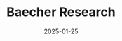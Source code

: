 ---
title: "Baecher Research"
type: landing
date: 2025-01-25
draft: false

sections:
  - block: markdown
    content:
      text: |
        <div class="custom-banner" style="
          background-image: url('/assets/media/log_extended_resized.png');
          background-size: cover;
          background-position: center;
          background-repeat: no-repeat;
          height: calc(100vw * 534 / 3008);
          max-height: 250px;
          min-height: 120px;
          position: relative;
          display: flex;
          align-items: center;
          overflow: hidden;
          margin: 0;
          padding: 0 2rem;
        ">
          <!-- Dark overlay for text readability -->
          <div style="
            position: absolute;
            top: 0;
            left: 0;
            right: 0;
            bottom: 0;
            background: rgba(0, 0, 0, 0.4);
            z-index: 1;
          "></div>
          
          <!-- Left side: Title and text -->
          <div style="
            flex: 1;
            z-index: 2;
            color: white;
            text-align: left;
          ">
            <h1 style="
              font-size: 2.5rem;
              font-weight: bold;
              margin: 0 0 0.5rem 0;
              line-height: 1.2;
            ">Baecher Research</h1>
            <p style="
              font-size: 1.2rem;
              margin: 0 0 1rem 0;
              opacity: 0.9;
            ">Spatial ecology and conservation research</p>
            <a href="https://drive.google.com/file/d/1zADCDlIiJlx1vXKQ6NdMLwTZm7E6sS29/view?usp=sharing" 
               style="
                 display: inline-flex;
                 align-items: center;
                 background: #007bff;
                 color: white;
                 padding: 0.75rem 1.5rem;
                 text-decoration: none;
                 border-radius: 0.5rem;
                 font-weight: 600;
                 transition: background-color 0.3s;
               "
               onmouseover="this.style.backgroundColor='#0056b3'"
               onmouseout="this.style.backgroundColor='#007bff'">
              <svg style="width: 1rem; height: 1rem; margin-right: 0.5rem;" fill="currentColor" viewBox="0 0 20 20">
                <path fill-rule="evenodd" d="M3 17a1 1 0 011-1h12a1 1 0 110 2H4a1 1 0 01-1-1zm3.293-7.707a1 1 0 011.414 0L9 10.586V3a1 1 0 112 0v7.586l1.293-1.293a1 1 0 111.414 1.414l-3 3a1 1 0 01-1.414 0l-3-3a1 1 0 010-1.414z" clip-rule="evenodd"></path>
              </svg>
              Download CV
            </a>
          </div>
          
          <!-- Right side: Badge -->
          <div style="
            z-index: 2;
            margin-left: 2rem;
          ">
            <img src="/media/badge_kentucki.png" 
                 alt="Badge" 
                 style="
                   height: 200px;
                   width: auto;
                   max-width: 500px;
                 ">
          </div>
        </div>
        
        <!-- Responsive CSS -->
        <style>
        @media (max-width: 768px) {
          .custom-banner {
            height: calc(100vw * 0.25) !important;
            max-height: 180px !important;
            padding: 0 1rem !important;
            flex-direction: column !important;
            justify-content: center !important;
            text-align: center !important;
          }
          
          .custom-banner h1 {
            font-size: 1.8rem !important;
            text-align: center !important;
          }
          
          .custom-banner p {
            font-size: 1rem !important;
            text-align: center !important;
          }
          
          .custom-banner > div:first-of-type {
            text-align: center !important;
            margin-bottom: 1rem !important;
          }
          
          .custom-banner > div:last-of-type {
            margin-left: 0 !important;
          }
          
          .custom-banner img {
            height: 50px !important;
          }
        }
        
        @media (max-width: 480px) {
          .custom-banner {
            height: calc(100vw * 0.3) !important;
            max-height: 140px !important;
          }
          
          .custom-banner h1 {
            font-size: 1.4rem !important;
          }
          
          .custom-banner p {
            font-size: 0.9rem !important;
          }
          
          .custom-banner img {
            height: 40px !important;
          }
        }
        </style>
    design:
      background:
        color: transparent
      spacing:
        padding: ["0px", "0px", "0px", "0px"]

  - block: markdown
    content:
      title: ""
      text: |
        <div class="flex flex-wrap gap-4 justify-center mt-4">
          <a href="mailto:jbaecher@gmail.com" class="inline-flex items-center px-3 py-2 bg-blue-500 text-white rounded hover:bg-blue-600">
            <svg class="w-4 h-4 mr-2" fill="currentColor" viewBox="0 0 20 20">
              <path d="M2.003 5.884L10 9.882l7.997-3.998A2 2 0 0016 4H4a2 2 0 00-1.997 1.884z"></path>
              <path d="M18 8.118l-8 4-8-4V14a2 2 0 002 2h12a2 2 0 002-2V8.118z"></path>
            </svg>
            Email
          </a>
          
          <a href="https://twitter.com/AlexBaecher" class="inline-flex items-center px-3 py-2 bg-blue-400 text-white rounded hover:bg-blue-500">
            <svg class="w-4 h-4 mr-2" fill="currentColor" viewBox="0 0 24 24">
              <path d="M23.953 4.57a10 10 0 01-2.825.775 4.958 4.958 0 002.163-2.723c-.951.555-2.005.959-3.127 1.184a4.92 4.92 0 00-8.384 4.482C7.69 8.095 4.067 6.13 1.64 3.162a4.822 4.822 0 00-.666 2.475c0 1.71.87 3.213 2.188 4.096a4.904 4.904 0 01-2.228-.616v.06a4.923 4.923 0 003.946 4.827 4.996 4.996 0 01-2.212.085 4.936 4.936 0 004.604 3.417 9.867 9.867 0 01-6.102 2.105c-.39 0-.779-.023-1.17-.067a13.995 13.995 0 007.557 2.209c9.053 0 13.998-7.496 13.998-13.985 0-.21 0-.42-.015-.63A9.935 9.935 0 0024 4.59z"/>
            </svg>
            Twitter
          </a>
          
          <a href="https://scholar.google.com/citations?user=zl3lDnEAAAAJ&hl=en" class="inline-flex items-center px-3 py-2 bg-red-500 text-white rounded hover:bg-red-600">
            <svg class="w-4 h-4 mr-2" fill="currentColor" viewBox="0 0 24 24">
              <path d="M5.242 13.769L0 9.5 12 0l12 9.5-5.242 4.269C17.548 11.249 14.978 9.5 12 9.5c-2.977 0-5.548 1.748-6.758 4.269zM12 10a7 7 0 100 14 7 7 0 000-14z"/>
            </svg>
            Google Scholar
          </a>
          
          <a href="https://github.com/slamander" class="inline-flex items-center px-3 py-2 bg-gray-800 text-white rounded hover:bg-gray-900">
            <svg class="w-4 h-4 mr-2" fill="currentColor" viewBox="0 0 24 24">
              <path d="M12 0c-6.626 0-12 5.373-12 12 0 5.302 3.438 9.8 8.207 11.387.599.111.793-.261.793-.577v-2.234c-3.338.726-4.033-1.416-4.033-1.416-.546-1.387-1.333-1.756-1.333-1.756-1.089-.745.083-.729.083-.729 1.205.084 1.839 1.237 1.839 1.237 1.07 1.834 2.807 1.304 3.492.997.107-.775.418-1.305.762-1.604-2.665-.305-5.467-1.334-5.467-5.931 0-1.311.469-2.381 1.236-3.221-.124-.303-.535-1.524.117-3.176 0 0 1.008-.322 3.301 1.23.957-.266 1.983-.399 3.003-.404 1.02.005 2.047.138 3.006.404 2.291-1.552 3.297-1.23 3.297-1.23.653 1.653.242 2.874.118 3.176.77.84 1.235 1.911 1.235 3.221 0 4.609-2.807 5.624-5.479 5.921.43.372.823 1.102.823 2.222v3.293c0 .319.192.694.801.576 4.765-1.589 8.199-6.086 8.199-11.386 0-6.627-5.373-12-12-12z"/>
            </svg>
            GitHub
          </a>
        </div>
    design:
      columns: '1'
      spacing:
        padding: ["20px", "50px", "10px", "50px"]

  - block: markdown
    content:
      title: "About me"
      text: |
        **The good bits:**
        Native to the foothills of Arkansas' Ozark Mountains. My life consists of... my wife (Kristin), my daughter (Faye), my dog (Ollie), herping, hiking, swimming and canoeing, woodworking, and home DIY projects.

        **The serious bits:**
        I am a spacial ecologist, with interest in research at the interface between conservation, ecological theory, and mathematical modeling. I primarily work with reptiles and amphibians, but am interested in the processes determining the distribution of biodiversity more broadly.

        **Current Position:** Postdoctoral Research Fellow at Utah State University

  - block: markdown
    content:
      title: "Experience"
      text: |
        **Postdoctoral Research Fellow** | Utah State University (2025-present)  
        *Wolf-Clark & Stuber Labs @ USU/USGS coop*        
        
        **Postdoctoral Research Associate** | University of Florida (2024-present)  
        *Guralnick Lab @ Florida Natural History Museum & Campbell Lab @ UF/IFAS*
        
        **Doctoral Preeminence Research Fellow (Ph.D.)** | University of Florida (2019-2024)  
        *Scheffers Lab @ Dept. of Wildlife Ecology and Conservation*
        
        **Conservation and Research Technician** | Memphis Zoo (2018-2019)  
        *Dept. Conservation and Research*
        
        **Graduate Teaching Assistant (M.Sc.)** | Eastern Kentucky University (2015-2017)  
        *Richter lab @ Dept. Biology*
        
        **Research Technician (B.Sc.)** | University of Arkansas (2011-2014)  
        *UArk Dept. Biology*
    design:
      columns: '1'
      spacing:
        padding: ["10px", "0", "10px", "0"]

  - block: markdown
    content:
      title: "Education"
      text: |
        **Ph.D., Interdisciplinary Ecology** | University of Florida (2024)
        
        **M.Sc., Biology** | Eastern Kentucky University (2017)
        
        **B.Sc., Biology** | University of Arkansas (2014)

  - block: collection
    content:
      title: "Research Projects" 
      count: 5
      filters:
        folders:
          - project
    design:
      view: card
      columns: 2

  - block: collection
    content:
      title: "Recent Publications (since 2024)"
      count: 5
      archive:
        enable: true
        text: "See all publications"
        link: publication/
      filters:
        folders:
          - publication
    design:
      view: citation
      columns: 1

  - block: collection
    content:
      title: "Recent Talks"
      count: 5
      archive:
        enable: true
        text: "See all talks"
        link: post/
      filters:
        folders:
          - talk
    design:
      view: card
      columns: 2

  - block: collection
    content:
      title: "📊 Coding Tutorials & Blog Posts"
      subtitle: "Data science tutorials and R programming guides"
      text: ""
      count: 6
      archive:
        enable: true
        text: "See all tutorials →"
        link: "post/"
      filters:
        folders:
          - post
    design:
      view: card
      columns: 2
      spacing:
        padding: ["20px", "0", "20px", "0"]
---